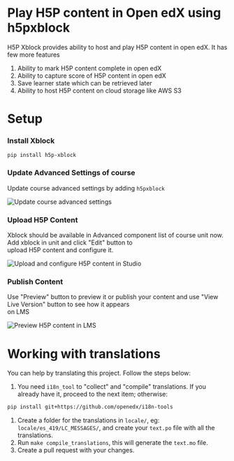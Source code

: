 
# Play H5P content in Open edX using h5pxblock

H5P Xblock provides ability to host and play H5P content in open edX. It has few more features

1. Ability to mark H5P content complete in open edX
2. Ability to capture score of H5P content in open edX
3. Save learner state which can be retrieved later
4. Ability to host H5P content on cloud storage like AWS S3

# Setup

### Install Xblock

```
pip install h5p-xblock
```

### Update Advanced Settings of course

Update course advanced settings by adding `h5pxblock`

![Update course advanced settings](https://github.com/edly-io/h5pxblock/blob/master/docs/images/course_advance_settings.png?raw=true)

### Upload H5P Content

Xblock should be available in Advanced component list of course unit now. Add xblock in unit and click "Edit" button to  
upload H5P content and configure it.

![Upload and configure H5P content in Studio](https://github.com/edly-io/h5pxblock/blob/master/docs/images/upload_content.png?raw=true)

### Publish Content

Use "Preview" button to preview it or publish your content and use "View Live Version" button to see how it appears  
on LMS

![Preview H5P content in LMS](https://github.com/edly-io/h5pxblock/blob/master/docs/images/preview_content.png?raw=true)


# Working with translations

You can help by translating this project. Follow the steps below:

1. You need `i18n_tool` to "collect" and "compile" translations. If you already have it, proceed to the next item; otherwise:

```bash
pip install git+https://github.com/openedx/i18n-tools
```

1. Create a folder for the translations in `locale/`, eg: `locale/es_419/LC_MESSAGES/`, and create your `text.po` file
with all the translations.
1. Run `make compile_translations`, this will generate the `text.mo` file.
1. Create a pull request with your changes.

